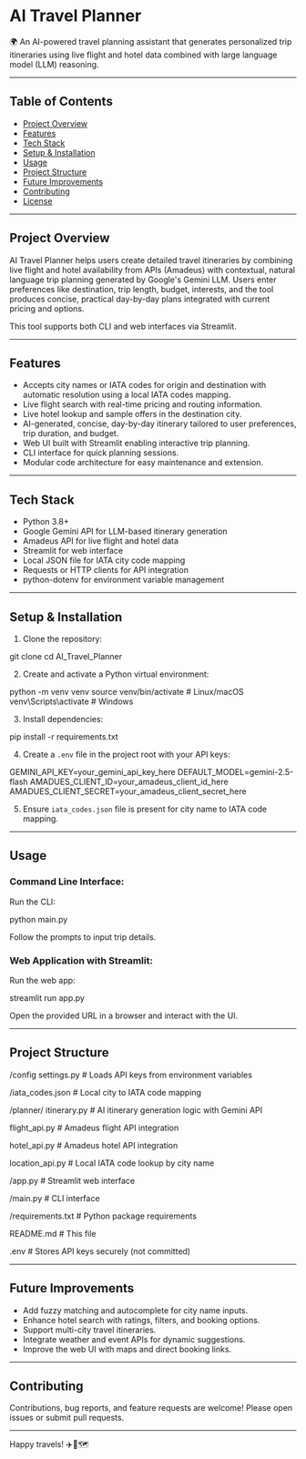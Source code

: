 # AI Travel Planner

🌍 An AI-powered travel planning assistant that generates personalized trip itineraries using live flight and hotel data combined with large language model (LLM) reasoning.

---

## Table of Contents

- [Project Overview](#project-overview)  
- [Features](#features)  
- [Tech Stack](#tech-stack)  
- [Setup & Installation](#setup--installation)  
- [Usage](#usage)  
- [Project Structure](#project-structure)  
- [Future Improvements](#future-improvements)  
- [Contributing](#contributing)  
- [License](#license)

---

## Project Overview

AI Travel Planner helps users create detailed travel itineraries by combining live flight and hotel availability from APIs (Amadeus) with contextual, natural language trip planning generated by Google's Gemini LLM. Users enter preferences like destination, trip length, budget, interests, and the tool produces concise, practical day-by-day plans integrated with current pricing and options.

This tool supports both CLI and web interfaces via Streamlit.

---

## Features

- Accepts city names or IATA codes for origin and destination with automatic resolution using a local IATA codes mapping.
- Live flight search with real-time pricing and routing information.
- Live hotel lookup and sample offers in the destination city.
- AI-generated, concise, day-by-day itinerary tailored to user preferences, trip duration, and budget.
- Web UI built with Streamlit enabling interactive trip planning.
- CLI interface for quick planning sessions.
- Modular code architecture for easy maintenance and extension.

---

## Tech Stack

- Python 3.8+
- Google Gemini API for LLM-based itinerary generation
- Amadeus API for live flight and hotel data
- Streamlit for web interface
- Local JSON file for IATA city code mapping
- Requests or HTTP clients for API integration
- python-dotenv for environment variable management

---

## Setup & Installation

1. Clone the repository:

git clone [<your-repo-url>](https://github.com/jack0sparrow1/AI_Travel_Planner.git)
cd AI_Travel_Planner 


2. Create and activate a Python virtual environment:

python -m venv venv
source venv/bin/activate # Linux/macOS
venv\Scripts\activate # Windows


3. Install dependencies:

pip install -r requirements.txt


4. Create a `.env` file in the project root with your API keys:

GEMINI_API_KEY=your_gemini_api_key_here
DEFAULT_MODEL=gemini-2.5-flash
AMADUES_CLIENT_ID=your_amadeus_client_id_here
AMADUES_CLIENT_SECRET=your_amadeus_client_secret_here   

5. Ensure `iata_codes.json` file is present for city name to IATA code mapping.

---

## Usage

### Command Line Interface:

Run the CLI:

python main.py


Follow the prompts to input trip details.

### Web Application with Streamlit:

Run the web app:

streamlit run app.py


Open the provided URL in a browser and interact with the UI.

---

## Project Structure

/config
settings.py # Loads API keys from environment variables

/iata_codes.json # Local city to IATA code mapping

/planner/
itinerary.py # AI itinerary generation logic with Gemini API

flight_api.py # Amadeus flight API integration

hotel_api.py # Amadeus hotel API integration

location_api.py # Local IATA code lookup by city name

/app.py # Streamlit web interface

/main.py # CLI interface

/requirements.txt # Python package requirements

README.md # This file

.env # Stores API keys securely (not committed)


---

## Future Improvements

- Add fuzzy matching and autocomplete for city name inputs.
- Enhance hotel search with ratings, filters, and booking options.
- Support multi-city travel itineraries.
- Integrate weather and event APIs for dynamic suggestions.
- Improve the web UI with maps and direct booking links.

---

## Contributing

Contributions, bug reports, and feature requests are welcome! Please open issues or submit pull requests.


---

Happy travels! ✈️🏨🗺️

